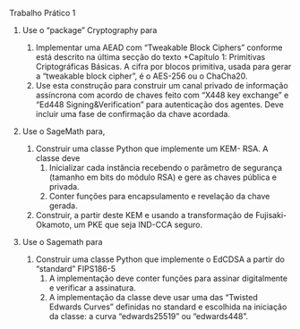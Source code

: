 
Trabalho Prático 1


1. Use o “package” Cryptography para
    1. Implementar uma AEAD com “Tweakable Block Ciphers” conforme está descrito na última secção do texto +Capítulo 1: Primitivas Criptográficas Básicas.  A cifra por blocos primitiva, usada para gerar a “tweakable block cipher”, é o AES-256 ou o ChaCha20.
    2. Use esta construção para construir um canal privado de informação assíncrona com acordo de chaves feito com “X448 key exchange” e “Ed448 Signing&Verification” para autenticação  dos agentes. Deve incluir uma fase de confirmação da chave acordada.


2. Use o SageMath para, 
    1. Construir uma classe Python que implemente um KEM- RSA. A classe deve
        1. Inicializar cada instância recebendo  o parâmetro de segurança (tamanho em bits do módulo RSA) e gere as chaves pública e privada.
        2. Conter funções para encapsulamento e revelação da chave gerada.
    2. Construir,  a partir deste KEM e usando a transformação de Fujisaki-Okamoto, um PKE que seja IND-CCA seguro.
    
3. Use o Sagemath para
    1. Construir uma classe Python que implemente o  EdCDSA a partir do “standard” FIPS186-5
        1. A implementação deve conter funções para assinar digitalmente e verificar a assinatura.
        2. A implementação da classe deve usar  uma das “Twisted Edwards Curves” definidas no standard e escolhida  na iniciação da classe: a curva  “edwards25519” ou “edwards448”.
